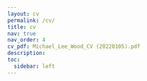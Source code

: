 ```yaml
---
layout: cv
permalink: /cv/
title: cv
nav: true
nav_order: 4
cv_pdf: Michael_Lee_Wood_CV (20220105).pdf
description:
toc:
  sidebar: left
---
```


